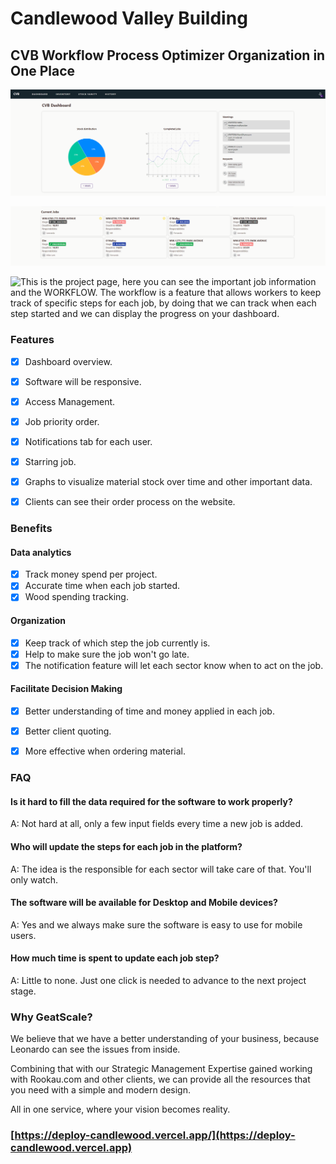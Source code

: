 # Candlewood Valley Building

## CVB Workflow Process Optimizer            Organization in One Place

![Where you can see all the REQUESTS, WARNINGS and stock distribution. Every time someone take action you and all the             responsible will receive a notification.](.gitbook/assets/cvb-1.PNG)

![Here you can track what's happening with all the jobs in production, you'll have a overall vision of job dealines and production    workflow. Also all the responsibles will know which jobs have priority to be completed first.](.gitbook/assets/cvb-2.PNG)

![This is the project page, here you can see the important job information and the WORKFLOW.
The workflow is a feature that allows workers to keep track of specific steps for each job, by doing that we can track when each step started and we can display the progress on your dashboard.  ](.gitbook/assets/Capture.PNG)

### Features

* [x] Dashboard overview.
* [x] Software will be responsive.
* [x] Access Management.
* [x] Job priority order.
* [x] Notifications tab for each user.
* [x] Starring job.
* [x] Graphs to visualize material stock over time and other important data.
* [x] Clients can see their order process on the website.



### Benefits

#### Data analytics

* [x] Track money spend per project.
* [x] Accurate time when each job started.
* [x] Wood spending tracking.

#### Organization

* [x] Keep track of which step the job currently is.
* [x] Help to make sure the job won't go late.
* [x] The notification feature will let each sector know when to act on the job.

#### Facilitate Decision Making

* [x] Better understanding of time and money applied in each job.
* [x] Better client quoting.
* [x] More effective when ordering material.



### FAQ

#### Is it hard to fill the data required for the software to work properly?

A: Not hard at all, only a few input fields every time a new job is added.

#### Who will update the steps for each job in the platform?

A: The idea is the responsible for each sector will take care of that. You'll only watch.

#### The software will be available for Desktop and Mobile devices?

A: Yes and we always make sure the software is easy to use for mobile users.

#### How much time is spent to update each job step?

A: Little to none. Just one click is needed to advance to the next project stage.



### Why GeatScale?

We believe that we have a better understanding of your business, because Leonardo can see the issues from inside.&#x20;

Combining that with our Strategic Management Expertise gained working with Rookau.com and other clients, we can provide all the resources that you need with a simple and modern design.



All in one service, where your vision becomes reality.



### [https://deploy-candlewood.vercel.app/](https://deploy-candlewood.vercel.app)
